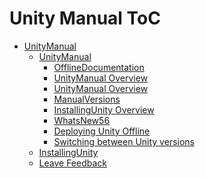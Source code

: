 Unity Manual ToC
================
 - [UnityManual]()
	 - [UnityManual]()
		 - [OfflineDocumentation](OfflineDocumentation.md)
		 - [UnityManual Overview](UnityManual.md)
		 - [UnityManual Overview](UnityManual_1.md)
		 - [ManualVersions](ManualVersions.md)
		 - [InstallingUnity Overview](InstallingUnity.md)
		 - [WhatsNew56](WhatsNew56.md)
		 - [Deploying Unity Offline](DeployingUnityOffline.md)
		 - [Switching between Unity versions](SwitchingDocumentationVersions.md)
	 - [InstallingUnity]()
	 - [Leave Feedback](LeaveFeedback.md)

